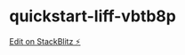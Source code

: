 # quickstart-liff-vbtb8p

[Edit on StackBlitz ⚡️](https://stackblitz.com/edit/quickstart-liff-fbthhp)